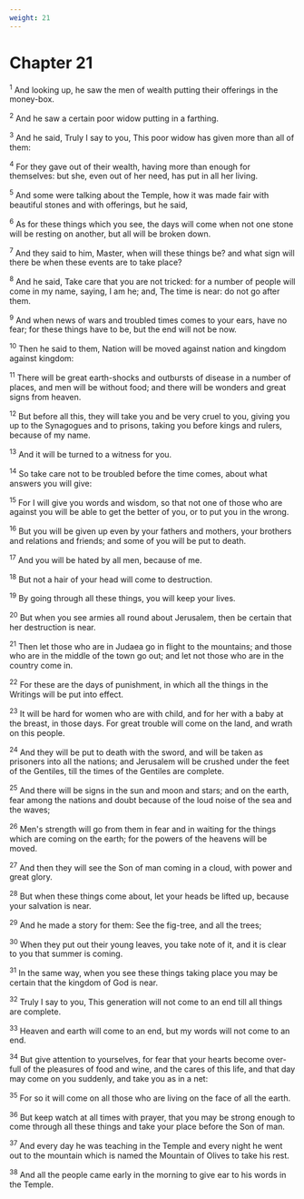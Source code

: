 ```yaml
---
weight: 21
---
```


# Chapter 21

<sup>1</sup> And looking up, he saw the men of wealth putting their offerings in the money-box. 

<sup>2</sup> And he saw a certain poor widow putting in a farthing. 

<sup>3</sup> And he said, Truly I say to you, This poor widow has given more than all of them: 

<sup>4</sup> For they gave out of their wealth, having more than enough for themselves: but she, even out of her need, has put in all her living. 

<sup>5</sup> And some were talking about the Temple, how it was made fair with beautiful stones and with offerings, but he said, 

<sup>6</sup> As for these things which you see, the days will come when not one stone will be resting on another, but all will be broken down. 

<sup>7</sup> And they said to him, Master, when will these things be? and what sign will there be when these events are to take place? 

<sup>8</sup> And he said, Take care that you are not tricked: for a number of people will come in my name, saying, I am he; and, The time is near: do not go after them. 

<sup>9</sup> And when news of wars and troubled times comes to your ears, have no fear; for these things have to be, but the end will not be now. 

<sup>10</sup> Then he said to them, Nation will be moved against nation and kingdom against kingdom: 

<sup>11</sup> There will be great earth-shocks and outbursts of disease in a number of places, and men will be without food; and there will be wonders and great signs from heaven. 

<sup>12</sup> But before all this, they will take you and be very cruel to you, giving you up to the Synagogues and to prisons, taking you before kings and rulers, because of my name. 

<sup>13</sup> And it will be turned to a witness for you. 

<sup>14</sup> So take care not to be troubled before the time comes, about what answers you will give: 

<sup>15</sup> For I will give you words and wisdom, so that not one of those who are against you will be able to get the better of you, or to put you in the wrong. 

<sup>16</sup> But you will be given up even by your fathers and mothers, your brothers and relations and friends; and some of you will be put to death. 

<sup>17</sup> And you will be hated by all men, because of me. 

<sup>18</sup> But not a hair of your head will come to destruction. 

<sup>19</sup> By going through all these things, you will keep your lives. 

<sup>20</sup> But when you see armies all round about Jerusalem, then be certain that her destruction is near. 

<sup>21</sup> Then let those who are in Judaea go in flight to the mountains; and those who are in the middle of the town go out; and let not those who are in the country come in. 

<sup>22</sup> For these are the days of punishment, in which all the things in the Writings will be put into effect. 

<sup>23</sup> It will be hard for women who are with child, and for her with a baby at the breast, in those days. For great trouble will come on the land, and wrath on this people. 

<sup>24</sup> And they will be put to death with the sword, and will be taken as prisoners into all the nations; and Jerusalem will be crushed under the feet of the Gentiles, till the times of the Gentiles are complete. 

<sup>25</sup> And there will be signs in the sun and moon and stars; and on the earth, fear among the nations and doubt because of the loud noise of the sea and the waves; 

<sup>26</sup> Men's strength will go from them in fear and in waiting for the things which are coming on the earth; for the powers of the heavens will be moved. 

<sup>27</sup> And then they will see the Son of man coming in a cloud, with power and great glory. 

<sup>28</sup> But when these things come about, let your heads be lifted up, because your salvation is near. 

<sup>29</sup> And he made a story for them: See the fig-tree, and all the trees; 

<sup>30</sup> When they put out their young leaves, you take note of it, and it is clear to you that summer is coming. 

<sup>31</sup> In the same way, when you see these things taking place you may be certain that the kingdom of God is near. 

<sup>32</sup> Truly I say to you, This generation will not come to an end till all things are complete. 

<sup>33</sup> Heaven and earth will come to an end, but my words will not come to an end. 

<sup>34</sup> But give attention to yourselves, for fear that your hearts become over-full of the pleasures of food and wine, and the cares of this life, and that day may come on you suddenly, and take you as in a net: 

<sup>35</sup> For so it will come on all those who are living on the face of all the earth. 

<sup>36</sup> But keep watch at all times with prayer, that you may be strong enough to come through all these things and take your place before the Son of man. 

<sup>37</sup> And every day he was teaching in the Temple and every night he went out to the mountain which is named the Mountain of Olives to take his rest. 

<sup>38</sup> And all the people came early in the morning to give ear to his words in the Temple. 


